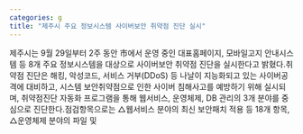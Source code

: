 ```yaml
---
categories: g
title: "제주시 주요 정보시스템 사이버보안 취약점 진단 실시"
---
```

제주시는 9월 29일부터 2주 동안 市에서 운영 중인 대표홈페이지, 모바일고지 안내시스템 등 8개 주요 정보시스템을 대상으로 사이버보안 취약점 진단을 실시한다고 밝혔다.취약점 진단은 해킹, 악성코드, 서비스 거부(DDoS) 등 나날이 지능화되고 있는 사이버공격에 대비하고, 시스템 보안취약점으로 인한 사이버 침해사고를 예방하기 위해 실시되며, 취약점진단 자동화 프로그램을 통해 웹서비스, 운영체제, DB 관리의 3개 분야를 중심으로 진단한다.점검항목으로는 △웹서비스 분야의 최신 보안패치 적용 등 18개 항목, △운영체제 분야의 파일 및